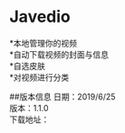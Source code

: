 # Javedio
*本地管理你的视频<br>
*自动下载视频的封面与信息<br>
*自选皮肤<br>
*对视频进行分类<br>

##版本信息
日期：2019/6/25<br>
版本：1.1.0<br>
下载地址：<br>
